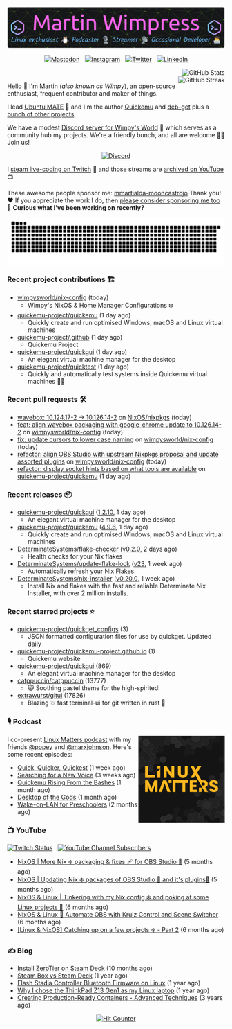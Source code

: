 <p align="center">
  <a href="https://wimpysworld.com" target="_blank"><img src="https://raw.githubusercontent.com/flexiondotorg/flexiondotorg/main/.github/github-header-image.png"></a>
</p>
<p align="center">
  &nbsp;<a href="https://fosstodon.org/@wimpy" target="_blank"><img alt="Mastodon" src="https://img.shields.io/badge/Mastodon-6468fa?style=for-the-badge&logo=mastodon&logoColor=%23ffffff"></a>&nbsp;
  &nbsp;<a href="https://www.instagram.com/wimpysworld/" target="_blank"><img alt="Instagram" src="https://img.shields.io/badge/instagram-d3175c?style=for-the-badge&logo=instagram&logoColor=%23ffffff"></a>&nbsp;
  &nbsp;<a href="https://twitter.com/m_wimpress" target="_blank"><img alt="Twitter" src="https://img.shields.io/badge/Twitter-303030?style=for-the-badge&logo=x&logoColor=%23ffffff"></a>&nbsp;
  &nbsp;<a href="https://www.linkedin.com/in/martinwimpress/" target="_blank"><img alt="LinkedIn" src="https://img.shields.io/badge/LinkedIn-1667be?style=for-the-badge&logo=linkedin&logoColor=%23ffffff"></a>&nbsp;
</p>
<a href="https://github.com/flexiondotorg" target="_blank"><img align="right" src="https://github-readme-stats.vercel.app/api?username=flexiondotorg&show_icons=true&show=reviews,discussions_started,discussions_answered,prs_merged&include_all_commits=true&bg_color=0E1117&title_color=fa66ed&icon_color=6bbbfa&text_color=c5c8c6&ring_color=98ed3f&border_radius=8" alt="GitHub Stats"></a>
<br />
<a href="https://github.com/flexiondotorg" target="_blank"><img align="right" src="https://streak-stats.demolab.com?user=flexiondotorg&theme=cobalt&border_radius=8&date_format=j%20M%5B%20Y%5D&mode=daily&card_width=465&hide_total_contributions=true" alt="GitHub Streak" /></a>

Hello 👋 I'm Martin (*also known as Wimpy*), an open-source enthusiast, frequent contributor and maker of things.

I lead [Ubuntu MATE](https://ubuntu-mate.org) 🧉 and I'm the author [Quickemu](https://github.com/quickemu-project)
and [deb-get](https://github.com/wimpysworld/deb-get) plus a [bunch of other projects](https://wimpysworld.com/projects/).

We have a modest [Discord server for Wimpy's World](https://wimpysworld.io/discord) 💬 which serves as a community hub my projects.
We're a friendly bunch, and all are welcome 🏳️‍🌈 Join us!

<div align="center"><a href="https://wimpysworld.io/discord" target="_blank"><img alt="Discord" src="https://img.shields.io/discord/712850672223125565?style=for-the-badge&logo=discord&logoColor=%23ffffff&label=Discord&labelColor=%234253e8&color=%23e4e2e2"></a></div>

I [steam live-coding on Twitch](https://twitch.tv/WimpysWorld) 📡 and those streams are [archived on YouTube](https://youtube.com/WimpysWorld) 📺️

These awesome people sponsor me: [mmartial](https://github.com/mmartial)[da-moon](https://github.com/da-moon)[castrojo](https://github.com/castrojo) Thank you! ❤️
If you appreciate the work I do, then [please consider sponsoring me too](https://github.com/sponsors/flexiondotorg) 🤑 **Curious what I've been working on recently?**
<div align="center">
  <img align="center" alt="GitHub Contribution Snake" src="https://raw.githubusercontent.com/flexiondotorg/flexiondotorg/snake/github-contribution-grid-snake-dark.svg">
</div>

### Recent project contributions 🏗️


- [wimpysworld/nix-config](https://github.com/wimpysworld/nix-config) (today)
  - Wimpy&#39;s NixOS  &amp; Home Manager Configurations ❄️
- [quickemu-project/quickemu](https://github.com/quickemu-project/quickemu) (1 day ago)
  - Quickly create and run optimised Windows, macOS and Linux virtual machines
- [quickemu-project/.github](https://github.com/quickemu-project/.github) (1 day ago)
  - Quickemu Project
- [quickemu-project/quickgui](https://github.com/quickemu-project/quickgui) (1 day ago)
  - An elegant virtual machine manager for the desktop
- [quickemu-project/quicktest](https://github.com/quickemu-project/quicktest) (1 day ago)
  - Quickly and automatically test systems inside Quickemu virtual machines 🧑‍🔬

### Recent pull requests 🛠️


- [wavebox: 10.124.17-2 -&gt; 10.126.14-2](https://github.com/NixOS/nixpkgs/pull/324822) on [NixOS/nixpkgs](https://github.com/NixOS/nixpkgs) (today)
- [feat: align wavebox packaging with google-chrome update to 10.126.14-2](https://github.com/wimpysworld/nix-config/pull/220) on [wimpysworld/nix-config](https://github.com/wimpysworld/nix-config) (today)
- [fix: update cursors to lower case naming](https://github.com/wimpysworld/nix-config/pull/219) on [wimpysworld/nix-config](https://github.com/wimpysworld/nix-config) (today)
- [refactor: align OBS Studio with upstream Nixpkgs proposal and update assorted plugins](https://github.com/wimpysworld/nix-config/pull/218) on [wimpysworld/nix-config](https://github.com/wimpysworld/nix-config) (today)
- [refactor: display socket hints based on what tools are available](https://github.com/quickemu-project/quickemu/pull/1367) on [quickemu-project/quickemu](https://github.com/quickemu-project/quickemu) (1 day ago)

### Recent releases 📦️


- [quickemu-project/quickgui](https://github.com/quickemu-project/quickgui) ([1.2.10](https://github.com/quickemu-project/quickgui/releases/tag/1.2.10), 1 day ago)
  - An elegant virtual machine manager for the desktop
- [quickemu-project/quickemu](https://github.com/quickemu-project/quickemu) ([4.9.6](https://github.com/quickemu-project/quickemu/releases/tag/4.9.6), 1 day ago)
  - Quickly create and run optimised Windows, macOS and Linux virtual machines
- [DeterminateSystems/flake-checker](https://github.com/DeterminateSystems/flake-checker) ([v0.2.0](https://github.com/DeterminateSystems/flake-checker/releases/tag/v0.2.0), 2 days ago)
  - Health checks for your Nix flakes
- [DeterminateSystems/update-flake-lock](https://github.com/DeterminateSystems/update-flake-lock) ([v23](https://github.com/DeterminateSystems/update-flake-lock/releases/tag/v23), 1 week ago)
  - Automatically refresh your Nix Flakes.
- [DeterminateSystems/nix-installer](https://github.com/DeterminateSystems/nix-installer) ([v0.20.0](https://github.com/DeterminateSystems/nix-installer/releases/tag/v0.20.0), 1 week ago)
  - Install Nix and flakes with the fast and reliable Determinate Nix Installer, with over 2 million installs.

### Recent starred projects ⭐️


- [quickemu-project/quickget_configs](https://github.com/quickemu-project/quickget_configs) (3)
  - JSON formatted configuration files for use by quickget. Updated daily
- [quickemu-project/quickemu-project.github.io](https://github.com/quickemu-project/quickemu-project.github.io) (1)
  - Quickemu website
- [quickemu-project/quickgui](https://github.com/quickemu-project/quickgui) (869)
  - An elegant virtual machine manager for the desktop
- [catppuccin/catppuccin](https://github.com/catppuccin/catppuccin) (13777)
  - 😸 Soothing pastel theme for the high-spirited!
- [extrawurst/gitui](https://github.com/extrawurst/gitui) (17826)
  - Blazing 💥 fast terminal-ui for git written in rust 🦀

### 🎙️ Podcast
<img align="right" src="https://raw.githubusercontent.com/flexiondotorg/flexiondotorg/main/.github/linuxmatters.png" alt="Linux Matters Podcast" width="200" height="200">

I co-present [Linux Matters podcast](https://linuxmatters.sh) with my friends [@popey](https://github.com/popey) and [@marxjohnson](https://github.com/marxjohnson).
Here's some recent episodes:

- [Quick, Quicker, Quickest](https://linuxmatters.sh/32/) (1 week ago)
- [Searching for a New Voice](https://linuxmatters.sh/31/) (3 weeks ago)
- [Quickemu Rising From the Bashes](https://linuxmatters.sh/30/) (1 month ago)
- [Desktop of the Gods](https://linuxmatters.sh/29/) (1 month ago)
- [Wake-on-LAN for Preschoolers](https://linuxmatters.sh/28/) (2 months ago)

### 📺️ YouTube
<a href="https://twitch.tv/WimpysWorld" target="_blank"><img alt="Twitch Status" src="https://img.shields.io/twitch/status/WimpysWorld?style=for-the-badge&logo=twitch&logoColor=ffffff&label=Twitch&labelColor=%23904ef9&color=%23e4e2e2"></a>&nbsp;&nbsp;
<a href="https://youtube.com/WimpysWorld" target="_blank"><img alt="YouTube Channel Subscribers" src="https://img.shields.io/youtube/channel/subscribers/UChpYmMp7EFaxuogUX1eAqyw?style=for-the-badge&logo=youtube&logoColor=ffffff&label=YouTube&labelColor=%23fb1b20&color=%23e4e2e2"></a>

- [NixOS | More Nix ❄️ packaging &amp; fixes 🩹 for OBS Studio 📡](https://www.youtube.com/watch?v=VqNaOOm7Dhw) (5 months ago)
- [NixOS | Updating Nix ❄️ packages of OBS Studio 📡 and it&#39;s plugins🔌](https://www.youtube.com/watch?v=phgOv_UCbMM) (5 months ago)
- [NixOS &amp; Linux | Tinkering with my Nix config ❄️ and poking at some Linux projects 🐧](https://www.youtube.com/watch?v=biVQ_-v8oEo) (6 months ago)
- [NixOS &amp; Linux 🐧 Automate OBS with Kruiz Control and Scene Switcher](https://www.youtube.com/watch?v=BSITslJbMGA) (6 months ago)
- [[Linux &amp; NixOS] Catching up on a few projects ❄️ - Part 2](https://www.youtube.com/watch?v=IpiuKvqHU-c) (6 months ago)

### ✍️ Blog

- [Install ZeroTier on Steam Deck](https://wimpysworld.com/posts/install-zerotier-on-steamdeck/) (10 months ago)
- [Steam Box vs Steam Deck](https://wimpysworld.com/posts/steambox-vs-steamdeck/) (1 year ago)
- [Flash Stadia Controller Bluetooth Firmware on Linux](https://wimpysworld.com/posts/flash-stadia-controller-bluetooth-firmware-on-linux/) (1 year ago)
- [Why I chose the ThinkPad Z13 Gen1 as my Linux laptop](https://wimpysworld.com/posts/why-i-chose-the-thinkpad-z13-as-my-linux-laptop/) (1 year ago)
- [Creating Production-Ready Containers - Advanced Techniques](https://wimpysworld.com/posts/creating-production-ready-containers-advanced-techniques/) (3 years ago)

<p align="center">
  <a href="https://github.com/flexiondotorg/flexiondotorg" target="_blank"><img alt="Hit Counter" src="https://img.shields.io/endpoint?url=https%3A%2F%2Fhits.dwyl.com%2Fflexiondotorg%2Fflexiondotorg.json&style=flat-square&logo=github&logoColor=ffffff&label=Visitors&labelColor=%23f76ce9&color=%236fbbf6">
</p>
